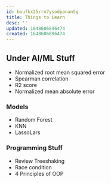 ```yaml
---
id: boufkx25rro7ysodpanan5g
title: Things to Learn
desc: ''
updated: 1648606896474
created: 1648606896474
---
```


## Under AI/ML Stuff

- Normalized root mean squared error
- Spearman correlation
- R2 score
- Normalized mean absolute error

### Models

- Random Forest
- KNN
- LassoLars

### Programming Stuff

- Review Treeshaking
- Race condition
- 4 Principles of OOP
